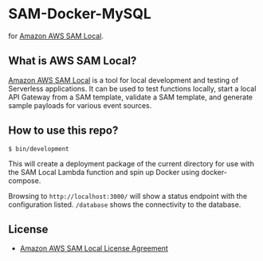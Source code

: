 # SAM-Docker-MySQL

for [Amazon AWS SAM Local](https://github.com/awslabs/aws-sam-local).

## What is AWS SAM Local?

[Amazon AWS SAM Local](https://github.com/awslabs/aws-sam-local) is a tool for local development and testing of Serverless applications. It can be used to test functions locally, start a local API Gateway from a SAM template, validate a SAM template, and generate sample payloads for various event sources.

## How to use this repo?

```console
$ bin/development

```

This will create a deployment package of the current directory for use with the SAM Local Lambda function and spin up Docker using docker-compose.

Browsing to `http://localhost:3000/` will show a status endpoint with the configuration listed. `/database` shows the connectivity to the database.

## License

- [Amazon AWS SAM Local License Agreement](https://github.com/awslabs/aws-sam-local/blob/master/LICENSE)
